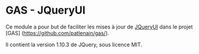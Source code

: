 GAS - JQueryUI
==============

Ce module a pour but de faciliter les mises à jour de
[JQueryUI](http://jqueryui.com) dans le projet [GAS]
(https://github.com/patlenain/gas/).

Il contient la version 1.10.3 de JQuery, sous licence MIT.
